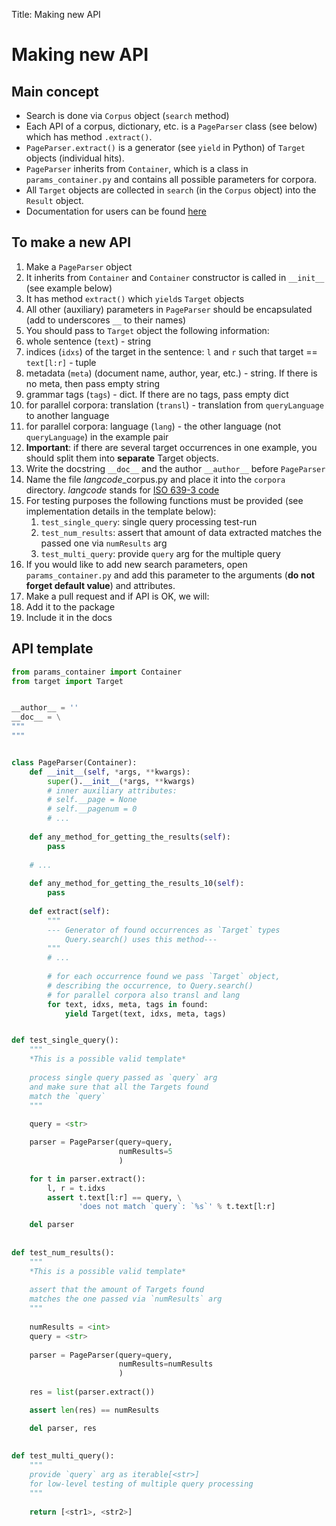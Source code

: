 Title: Making new API

# Making new API

## Main concept

* Search is done via `Corpus` object (`search` method)
* Each API of a corpus, dictionary, etc. is a `PageParser` class (see below) which has method `.extract()`.
* `PageParser.extract()` is a generator (see `yield` in Python) of `Target` objects (individual hits).
* `PageParser` inherits from `Container`, which is a class in `params_container.py` and contains all possible parameters for corpora.
* All `Target` objects are collected in `search` (in the `Corpus` object) into the `Result` object.
* Documentation for users can be found [here](https://lingcorpora.github.io/lingcorpora.py/docs.html)

## To make a new API
1. Make a `PageParser` object
  1. It inherits from `Container` and `Container` constructor is called in `__init__` (see example below)
  2. It has method `extract()` which `yield`s `Target` objects
  3. All other (auxiliary) parameters in `PageParser` should be encapsulated (add to underscores `__` to their names)
2. You should pass to `Target` object the following information:
  1. whole sentence (`text`) - string
  2. indices (`idxs`) of the target in the sentence: `l` and `r` such that target == `text[l:r]` - tuple
  3. metadata (`meta`) (document name, author, year, etc.) - string. If there is no meta, then pass empty string
  4. grammar tags (`tags`) - dict. If there are no tags, pass empty dict
  5. for parallel corpora: translation (`transl`) - translation from `queryLanguage` to another language
  6. for parallel corpora: language (`lang`) - the other language (not `queryLanguage`) in the example pair
  7. **Important**: if there are several target occurrences in one example, you should split them into **separate** Target objects.
3. Write the docstring `__doc__` and the author `__author__` before `PageParser`
4. Name the file *langcode*\_corpus.py and place it into the `corpora` directory. *langcode* stands for [ISO 639-3 code](https://en.wikipedia.org/wiki/List_of_ISO_639-1_codes)
5. For testing purposes the following functions must be provided (see implementation details in the template below):
    1. `test_single_query`: single query processing test-run
    2. `test_num_results`: assert that amount of data extracted matches the passed one via `numResults` arg
    3. `test_multi_query`: provide `query` arg for the multiple query
6. If you would like to add new search parameters, open `params_container.py` and add this parameter to the arguments (**do not forget default value**) and attributes.
7. Make a pull request and if API is OK, we will:
  1. Add it to the package
  2. Include it in the docs
  
## API template


```python
from params_container import Container
from target import Target


__author__ = ''
__doc__ = \
"""
"""


class PageParser(Container):
    def __init__(self, *args, **kwargs):
        super().__init__(*args, **kwargs)
        # inner auxiliary attributes:
        # self.__page = None
        # self.__pagenum = 0
        # ...
    
    def any_method_for_getting_the_results(self):
        pass
    
    # ...
    
    def any_method_for_getting_the_results_10(self):
        pass
    
    def extract(self):
        """
        --- Generator of found occurrences as `Target` types
            Query.search() uses this method---
        """
        # ...
        
        # for each occurrence found we pass `Target` object,
        # describing the occurrence, to Query.search()
        # for parallel corpora also transl and lang
        for text, idxs, meta, tags in found:
            yield Target(text, idxs, meta, tags)


def test_single_query():
    """
    *This is a possible valid template*
    
    process single query passed as `query` arg
    and make sure that all the Targets found
    match the `query`
    """
    
    query = <str>

    parser = PageParser(query=query,
                        numResults=5
                        )        

    for t in parser.extract():
        l, r = t.idxs
        assert t.text[l:r] == query, \
               'does not match `query`: `%s`' % t.text[l:r]

    del parser
    
    
def test_num_results():
    """
    *This is a possible valid template*
    
    assert that the amount of Targets found
    matches the one passed via `numResults` arg
    """
    
    numResults = <int>
    query = <str>
    
    parser = PageParser(query=query,
                        numResults=numResults
                        )        
    
    res = list(parser.extract())

    assert len(res) == numResults    

    del parser, res
    
    
def test_multi_query():
    """
    provide `query` arg as iterable[<str>]
    for low-level testing of multiple query processing
    """
    
    return [<str1>, <str2>]
```
